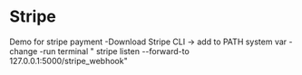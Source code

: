 # Stripe
Demo for stripe payment
-Download Stripe CLI -> add to PATH system var
-change 
-run terminal " stripe listen --forward-to 127.0.0.1:5000/stripe_webhook"


